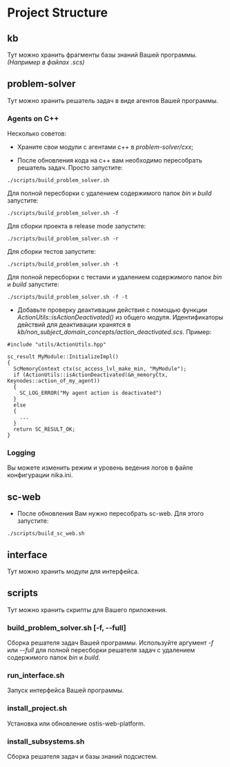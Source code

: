 # Project Structure

## kb
Тут можно хранить фрагменты базы знаний Вашей программы. *(Например в файлах .scs)*

## problem-solver
Тут можно хранить решатель задач в виде агентов Вашей программы.

### Agents on C++
Несколько советов:

- Храните свои модули с агентами c++ в *problem-solver/cxx*;

- После обновления кода на c++ вам необходимо пересобрать решатель задач. Просто запустите:
```
./scripts/build_problem_solver.sh
```
Для полной пересборки с удалением содержимого папок *bin* и *build* запустите:
```
./scripts/build_problem_solver.sh -f
```
Для сборки проекта в release mode запустите:
```
./scripts/build_problem_solver.sh -r
```
Для сборки тестов запустите:
```
./scripts/build_problem_solver.sh -t
```
Для полной пересборки с тестами и удалением содержимого папок *bin* и *build* запустите:
```
./scripts/build_problem_solver.sh -f -t
```

- Добавьте проверку деактивации действия с помощью функции *ActionUtils::isActionDeactivated()* из общего модуля. Идентификаторы действий для деактивации хранятся в *kb/non_subject_domain_concepts/action_deactivated.scs*. Пример:
```
#include "utils/ActionUtils.hpp"

sc_result MyModule::InitializeImpl()
{
  ScMemoryContext ctx(sc_access_lvl_make_min, "MyModule");
  if (ActionUtils::isActionDeactivated(&m_memoryCtx, Keynodes::action_of_my_agent))
  {
    SC_LOG_ERROR("My agent action is deactivated")
  }
  else
  {
    ...
  }
  return SC_RESULT_OK;
}
```

### Logging
Вы можете изменить режим и уровень ведения логов в файле конфигурации nika.ini.

## sc-web
- После обновления Вам нужно пересобрать sc-web. Для этого запустите:
```
./scripts/build_sc_web.sh
```

## interface
Тут можно хранить модули для интерфейса.

## scripts
Тут можно хранить скрипты для Вашего приложения.

### build_problem_solver.sh [-f, --full]
Сборка решателя задач Вашей программы. Используйте аргумент *-f* или *--full* для полной пересборки решателя задач с удалением содержимого папок *bin* и *build*.

### run_interface.sh
Запуск интерфейса Вашей программы.

### install_project.sh
Установка или обновление ostis-web-platform.

### install_subsystems.sh
Сборка решателя задач и базы знаний подсистем.

